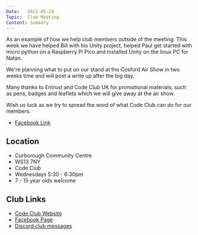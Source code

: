 ```yaml
---
Date:   2022-05-29
Topic:  Club Meeting
Content: Summary
---
```

As an example of how we help club members outside of the meeting.  This week we have helped Bill with his Unity project, helped Paul get started with micro python on a Raspberry Pi Pico and installed Unity on the linux PC for Natan.

We're planning what to put on our stand at the Cosford Air Show in two weeks time and will post a write up after the big day.

Many thanks to Entrust and Code Club UK for promotional materials, such as pens, badges and leaflets which we will give away at the air show.

Wish us luck as we try to spread the word of what Code Club can do for our members.



* [Facebook Link](https://www.facebook.com/1481985248595237/posts/4892879030839158/)

## Location

* Curborough Community Centre
* WS13 7NY
* Code Club
* Wednesdays 5:30 - 6:30pm
* 7 - 15 year olds welcome

## Club Links

* [Code Club Website](https://lichfield-code-club.github.io/)
* [Facebook Page](https://www.facebook.com/LichfieldCoders)
* [Discord club messages](https://discord.gg/szz6xGK)
